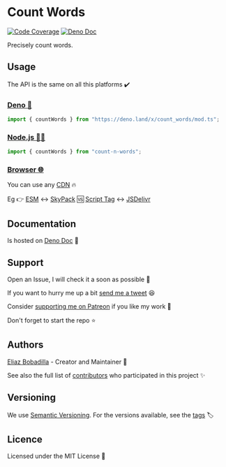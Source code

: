 # Count Words

[![Code Coverage](https://codecov.io/gh/UltiRequiem/count_words/branch/main/graph/badge.svg)](https://codecov.io/gh/UltiRequiem/count_words)
[![Deno Doc](https://doc.deno.land/badge.svg)](https://doc.deno.land/https/deno.land/x/count_words/mod.ts)

Precisely count words.

## Usage

The API is the same on all this platforms ✔️

### [Deno 🦕](https://deno.land/x/count_words)

```javascript
import { countWords } from "https://deno.land/x/count_words/mod.ts";
```

### [Node.js 🐢🚀](https://npmjs.com/package/@ultirequiem/add-params)

```javascript
import { countWords } from "count-n-words";
```

### [Browser 🌐](https://developer.mozilla.org/en-US/docs/Glossary/Browser)

You can use any [CDN](https://en.wikipedia.org/wiki/Content_delivery_network) 🔥

Eg 👉
[ESM](https://developer.mozilla.org/en-US/docs/Web/JavaScript/Guide/Modules) ↔️
[SkyPack](https://cdn.skypack.dev/@ultirequiem/add-params) 🆚
[Script Tag](https://developer.mozilla.org/en-US/docs/Web/HTML/Element/script)
↔️ [JSDelivr](https://cdn.jsdelivr.net/npm/@ultirequiem/add-params)

## Documentation

Is hosted on
[Deno Doc](https://doc.deno.land/https://deno.land/x/add_params/mod.ts) 📄

## Support

Open an Issue, I will check it a soon as possible 👀

If you want to hurry me up a bit
[send me a tweet](https://twitter.com/UltiRequiem) 😆

Consider [supporting me on Patreon](https://patreon.com/UltiRequiem) if you like
my work 🙏

Don't forget to start the repo ⭐

## Authors

[Eliaz Bobadilla](https://ultirequiem.com) - Creator and Maintainer 💪

See also the full list of
[contributors](https://github.com/UltiRequiem/add_params/contributors) who
participated in this project ✨

## Versioning

We use [Semantic Versioning](http://semver.org). For the versions available, see
the [tags](https://github.com/UltiRequiem/count_words/tags) 🏷️

## Licence

Licensed under the MIT License 📄
